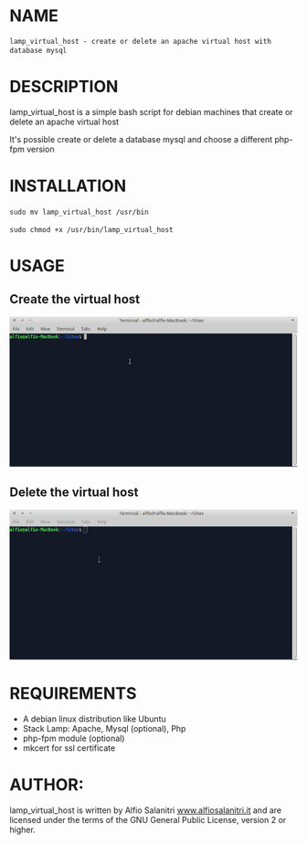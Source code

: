 # NAME
	lamp_virtual_host - create or delete an apache virtual host with database mysql

# DESCRIPTION
lamp_virtual_host is a simple bash script for debian machines that create or delete an apache virtual host
	
It's possible create or delete a database mysql and choose a different php-fpm version

# INSTALLATION
`sudo mv lamp_virtual_host /usr/bin`

`sudo chmod +x /usr/bin/lamp_virtual_host`

# USAGE
## Create the virtual host
![create](./demo-create-host.gif)

## Delete the virtual host
![delete](./demo-delete-host.gif)

# REQUIREMENTS
- A debian linux distribution like Ubuntu
- Stack Lamp: Apache, Mysql (optional), Php
- php-fpm module (optional)
- mkcert for ssl certificate
       
# AUTHOR: 
lamp_virtual_host is written by Alfio Salanitri www.alfiosalanitri.it and are licensed under the terms of the GNU General Public License, version 2 or higher. 
